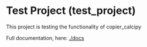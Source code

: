 # Test Project (test_project)

This project is testing the functionality of copier_calcipy

Full documentation, here: [./docs](./docs)
